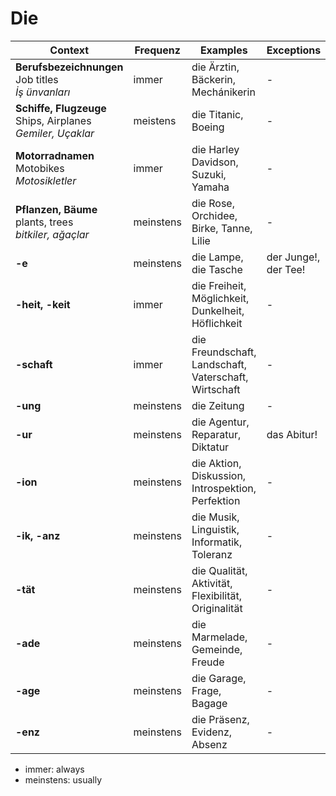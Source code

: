 # Die 

Context | Frequenz | Examples | Exceptions
--- | --- | --- | ---
**Berufsbezeichnungen**<br>Job titles<br>_İş ünvanları_| immer | die Ärztin, Bäckerin, Mechánikerin | -
**Schiffe, Flugzeuge**<br>Ships, Airplanes<br>_Gemiler, Uçaklar_| meistens | die Titanic, Boeing | -
**Motorradnamen**<br>Motobikes<br>_Motosikletler_ | immer | die Harley Davidson, Suzuki, Yamaha | -
**Pflanzen, Bäume**<br>plants, trees<br>_bitkiler, ağaçlar_ | meinstens | die Rose, Orchidee, Birke, Tanne, Lilie | -
**-e** | meinstens | die Lampe, die Tasche | der Junge!, der Tee! 
**-heit, -keit** | immer | die Freiheit, Möglichkeit, Dunkelheit, Höflichkeit | -
**-schaft** | immer | die Freundschaft, Landschaft, Vaterschaft, Wirtschaft | -
**-ung** | meinstens | die Zeitung | -
**-ur** | meinstens | die Agentur, Reparatur, Diktatur | das Abitur!
**-ion** | meinstens | die Aktion, Diskussion, Introspektion, Perfektion | -
**-ik, -anz** | meinstens | die Musik, Linguistik, Informatik, Toleranz  | -
**-tät** | meinstens | die Qualität, Aktivität, Flexibilität, Originalität | -
**-ade** | meinstens | die Marmelade, Gemeinde, Freude | -
**-age** | meinstens | die Garage, Frage, Bagage | -
**-enz** | meinstens | die Präsenz, Evidenz, Absenz | -

- immer: always
- meinstens: usually